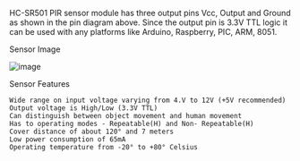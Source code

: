 

 HC-SR501 PIR sensor module has three output pins Vcc, Output and Ground as shown in the pin diagram above.
 Since the output pin is 3.3V TTL logic it can be used with any platforms like Arduino, Raspberry, PIC, ARM, 8051.
 


Sensor Image

![image](https://user-images.githubusercontent.com/58338319/139586477-31839c5f-7ddd-4f7b-8dd7-c76e03d82908.png)



Sensor Features

    Wide range on input voltage varying from 4.V to 12V (+5V recommended)
    Output voltage is High/Low (3.3V TTL)
    Can distinguish between object movement and human movement
    Has to operating modes - Repeatable(H) and Non- Repeatable(H)
    Cover distance of about 120° and 7 meters
    Low power consumption of 65mA
    Operating temperature from -20° to +80° Celsius

